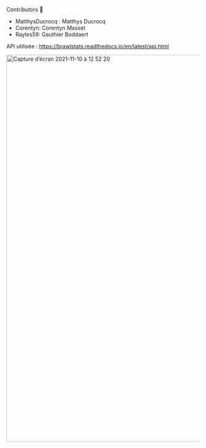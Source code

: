Contributors 💫

- MatthysDucrocq : Matthys Ducrocq
- Corentyn: Corentyn Masset
- Rayles59: Gauthier Boddaert

API utilisée : https://brawlstats.readthedocs.io/en/latest/api.html

<img width="1009" alt="Capture d’écran 2021-11-10 à 12 52 20" src="https://user-images.githubusercontent.com/81434852/141108270-344d95d8-54a7-4051-8208-405dbc3e839e.png">
